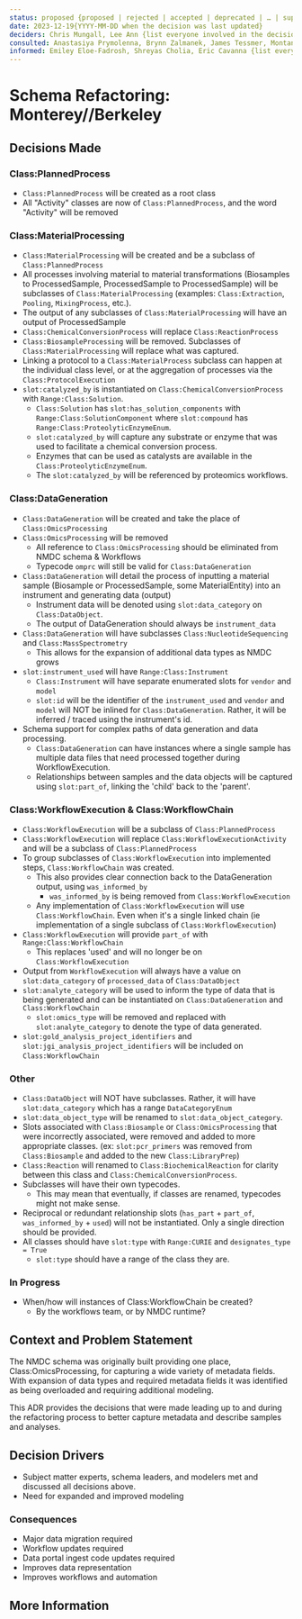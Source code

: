 ```yaml
---
status: proposed {proposed | rejected | accepted | deprecated | … | superseded by [ADR-0005](0005-example.md)}
date: 2023-12-19{YYYY-MM-DD when the decision was last updated}
deciders: Chris Mungall, Lee Ann {list everyone involved in the decision}
consulted: Anastasiya Prymolenna, Brynn Zalmanek, James Tessmer, Montana Smith, Sam Purvine, Yuri Corilo, Mark Miller, Michael Thorton, Alicia Clum, Mark Miller    {list everyone whose opinions are sought (typically subject-matter experts); and with whom there is a two-way communication}
informed: Emiley Eloe-Fadrosh, Shreyas Cholia, Eric Cavanna {list everyone who is kept up-to-date on progress; and with whom there is a one-way communication}
---
```

# Schema Refactoring: Monterey//Berkeley

## Decisions Made

### Class:PlannedProcess
* `Class:PlannedProcess` will be created as a root class 
* All "Activity" classes are now of `Class:PlannedProcess`, and the word "Activity" will be removed

### Class:MaterialProcessing
* `Class:MaterialProcessing` will be created and be a subclass of `Class:PlannedProcess`
* All processes involving material to material transformations (Biosamples to ProcessedSample, ProcessedSample to ProcessedSample) will be subclasses of `Class:MaterialProcessing` (examples: `Class:Extraction`, `Pooling`, `MixingProcess`, etc.). 
* The output of any subclasses of `Class:MaterialProcessing` will have an output of ProcessedSample
* `Class:ChemicalConversionProcess` will replace `Class:ReactionProcess`
* `Class:BiosampleProcessing` will be removed. Subclasses of `Class:MaterialProcessing` will replace what was captured. 
* Linking a protocol to a `Class:MaterialProcess` subclass can happen at the individual class level, or at the aggregation of processes via the `Class:ProtocolExecution`
* `slot:catalyzed_by` is instantiated on `Class:ChemicalConversionProcess` with `Range:Class:Solution`.
  * `Class:Solution` has `slot:has_solution_components` with `Range:Class:SolutionComponent` where `slot:compound` has `Range:Class:ProteolyticEnzymeEnum`.
  * `slot:catalyzed_by` will capture any substrate or enzyme that was used to facilitate a chemical conversion process. 
  * Enzymes that can be used as catalysts are available in the `Class:ProteolyticEnzymeEnum`.
  * The `slot:catalyzed_by` will be referenced by proteomics workflows.

### Class:DataGeneration
* `Class:DataGeneration` will be created and take the place of `Class:OmicsProcessing`
* `Class:OmicsProcessing` will be removed
  * All reference to `Class:OmicsProcessing` should be eliminated from NMDC schema & Workflows
  * Typecode `omprc` will still be valid for `Class:DataGeneration`
* `Class:DataGeneration` will detail the process of inputting a material sample (Biosample or ProcessedSample, some MaterialEntity) into an instrument and generating data (output)
  * Instrument data will be denoted using `slot:data_category` on `Class:DataObject`.
  * The output of DataGeneration should always be `instrument_data`
* `Class:DataGeneration` will have subclasses `Class:NucleotideSequencing` and `Class:MassSpectrometry` 
  * This allows for the expansion of additional data types as NMDC grows
* `slot:instrument_used` will have `Range:Class:Instrument`
  * `Class:Instrument` will have separate enumerated slots for `vendor` and `model`
  * `slot:id` will be the identifier of the `instrument_used` and `vendor` and `model` will NOT be inlined for `Class:DataGeneration`. Rather, it will be inferred / traced using the instrument's id.
* Schema support for complex paths of data generation and data processing.
  * `Class:DataGeneration` can have instances where a single sample has multiple data files that need processed together during WorkflowExecution.  
  * Relationships between samples and the data objects will be captured using `slot:part_of`, linking the 'child' back to the 'parent'.

### Class:WorkflowExecution & Class:WorkflowChain
* `Class:WorkflowExecution` will be a subclass of `Class:PlannedProcess`
* `Class:WorkflowExecution` will replace `Class:WorkflowExecutionActivity` and will be a subclass of `Class:PlannedProcess`
* To group subclasses of `Class:WorkflowExecution` into implemented steps, `Class:WorkflowChain` was created.
  * This also provides clear connection back to the DataGeneration output, using `was_informed_by`
    * `was_informed_by` is being removed from `Class:WorkflowExecution`
  * Any implementation of `Class:WorkflowExecution` will use `Class:WorkflowChain`. Even when it's a single linked chain (ie implementation of a single subclass of `Class:WorkflowExecution`)
* `Class:WorkflowExecution` will provide `part_of` with `Range:Class:WorkflowChain`
  * This replaces 'used' and will no longer be on `Class:WorkflowExecution`
* Output from `WorkflowExecution` will always have a value on `slot:data_category` of `processed_data` of `Class:DataObject`
* `slot:analyte_category` will be used to inform the type of data that is being generated and can be instantiated on `Class:DataGeneration` and `Class:WorkflowChain`
  * `slot:omics_type` will be removed and replaced with `slot:analyte_category` to denote the type of data generated.
* `slot:gold_analysis_project_identifiers` and `slot:jgi_analysis_project_identifiers` will be included on `Class:WorkflowChain`

### Other
* `Class:DataObject` will NOT have subclasses. Rather, it will have `slot:data_category` which has a range `DataCategoryEnum`
* `slot:data_object_type` will be renamed to `slot:data_object_category`. 
* Slots associated with `Class:Biosample` or `Class:OmicsProcessing` that were incorrectly associated, were removed and added to more appropriate classes. (ex: `slot:pcr_primers` was removed from `Class:Biosample` and added to the new `Class:LibraryPrep`)
* `Class:Reaction` will renamed to `Class:BiochemicalReaction` for clarity between this class and `Class:ChemicalConversionProcess`.
* Subclasses will have their own typecodes.
  * This may mean that eventually, if classes are renamed, typecodes might not make sense.
* Reciprocal or redundant relationship slots (`has_part` + `part_of`, `was_informed_by` + `used`) will not be instantiated. Only a single direction should be provided.
* All classes should have `slot:type` with `Range:CURIE` and `designates_type = True`
  * `slot:type` should have a range of the class they are.

### In Progress
* When/how will instances of Class:WorkflowChain be created?
  * By the workflows team, or by NMDC runtime?

## Context and Problem Statement

The NMDC schema was originally built providing one place, Class:OmicsProcessing, for capturing a wide variety of metadata fields. With expansion of data types and required metadata fields it was identified as being overloaded and requiring additional modeling.

This ADR provides the decisions that were made leading up to and during the refactoring process to better capture metadata and describe samples and analyses.

<!-- This is an optional element. Feel free to remove. -->
## Decision Drivers

* Subject matter experts, schema leaders, and modelers met and discussed all decisions above. 
* Need for expanded and improved modeling

### Consequences

* Major data migration required
* Workflow updates required
* Data portal ingest code updates required
* Improves data representation
* Improves workflows and automation

## More Information

